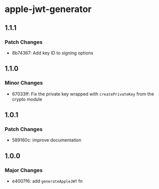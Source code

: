 # apple-jwt-generator

## 1.1.1

### Patch Changes

- 8b74367: Add key ID to signing options

## 1.1.0

### Minor Changes

- 67033ff: Fix the private key wrapped with `createPrivateKey` from the crypto module

## 1.0.1

### Patch Changes

- 589160c: improve documentation

## 1.0.0

### Major Changes

- e4007f6: add `generateAppleJWT` fn

